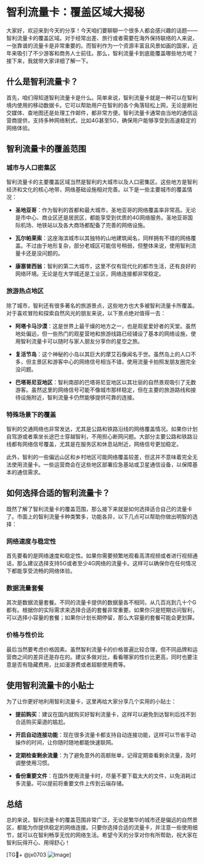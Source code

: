 # 智利流量卡：覆盖区域大揭秘

大家好，欢迎来到今天的分享！今天咱们要聊聊一个很多人都会感兴趣的话题——智利流量卡的覆盖区域。对于经常出差、旅行或者需要在海外保持联络的人来说，一张靠谱的流量卡是非常重要的。而智利作为一个资源丰富且风景如画的国家，近年来吸引了不少游客和商务人士前往。那么，智利流量卡到底能覆盖哪些地方呢？接下来，我就带大家详细了解一下。

## 什么是智利流量卡？

首先，咱们得知道智利流量卡是什么。简单来说，智利流量卡就是一种可以在智利境内使用的移动数据卡。它可以帮助用户在智利的各个角落轻松上网，无论是刷社交媒体、查地图还是处理工作邮件，都非常方便。智利流量卡通常由当地的通信运营商提供，支持多种网络制式，比如4G甚至5G，确保用户能够享受到高速稳定的网络体验。

## 智利流量卡的覆盖范围

### 城市与人口密集区

智利流量卡的主要覆盖区域当然是智利的大城市以及人口密集区。这些地方是智利经济和文化的核心地带，网络基础设施相对完善。以下是一些主要城市的覆盖情况：

- **圣地亚哥**：作为智利的首都和最大城市，圣地亚哥的网络覆盖率非常高。无论是市中心、商业区还是居民区，都能享受到优质的4G网络服务。圣地亚哥国际机场、地铁站以及各大商场都配备了完善的网络设施。
  
- **瓦尔帕莱索**：这座海滨城市以其独特的山地建筑闻名，同样拥有不错的网络覆盖。不过由于地形复杂，部分老城区可能信号稍弱，但整体来说，使用智利流量卡还是没问题的。

- **康塞普西翁**：智利的第二大城市，这里不仅有现代化的都市生活，还有良好的网络环境。无论是在大学城还是工业区，网络连接都非常稳定。

### 旅游热点地区

除了城市，智利还有很多著名的旅游景点，这些地方也大多被智利流量卡所覆盖。对于喜欢冒险和探索自然风光的朋友来说，以下景点绝对值得一去：

- **阿塔卡马沙漠**：这是世界上最干燥的地方之一，也是观星爱好者的天堂。虽然地处偏远，但一些热门的观星营地和旅游线路已经铺设了基本的网络设施，使用智利流量卡可以随时与家人朋友分享你的星空之旅。

- **复活节岛**：这个神秘的小岛以其巨大的摩艾石像闻名于世。虽然岛上的人口不多，但主景区和游客中心的网络信号相当不错，使用流量卡拍照发朋友圈完全没问题。

- **巴塔哥尼亚地区**：智利南部的巴塔哥尼亚地区以其壮丽的自然景观吸引了无数游客。虽然这里的网络信号可能不像城市那样稳定，但在主要的旅游路线和接待设施附近，智利流量卡仍然能够提供可靠的连接。

### 特殊场景下的覆盖

智利的交通网络也非常发达，尤其是公路和铁路沿线的网络覆盖情况。如果你计划自驾游或者乘坐长途巴士穿越智利，不用担心断网问题。大部分主要公路和铁路沿线都有网络信号覆盖，尤其是在服务区和休息站附近，网络信号更加稳定。

此外，智利的一些偏远山区和乡村地区可能网络覆盖较差，但这并不意味着完全无法使用流量卡。一些运营商会在这些地区部署应急基站或卫星通信设备，以保障基本的通信需求。

## 如何选择合适的智利流量卡？

既然了解了智利流量卡的覆盖范围，那么接下来就是如何选择适合自己的流量卡了。市面上的智利流量卡种类繁多，功能各异，以下几点可以帮助你做出明智的选择：

### 网络速度与稳定性

首先要看的是网络速度和稳定性。如果你需要频繁地观看高清视频或者进行视频通话，那么建议选择支持5G或者至少4G网络的流量卡。这样可以确保你在任何情况下都能享受流畅的网络体验。

### 数据流量套餐

其次是数据流量套餐。不同的流量卡提供的数据量各不相同，从几百兆到几十个G都有。根据你的实际需求来选择合适的套餐非常重要。如果你只是短期访问智利，可以选择小容量的套餐；如果你计划长期停留，那么大容量的套餐可能会更划算。

### 价格与性价比

最后当然要考虑价格因素。虽然智利流量卡的价格普遍比较合理，但不同品牌和运营商之间的差异还是存在的。建议多做对比，看看哪家的性价比更高，同时也要注意是否有隐藏费用，比如漫游费或者超额使用费等。

## 使用智利流量卡的小贴士

为了让你更好地利用智利流量卡，这里再给大家分享几个实用的小贴士：

- **提前购买**：建议在国内就购买好智利流量卡，这样可以避免到达智利后找不到合适购买渠道的尴尬。

- **开启自动连接功能**：现在很多流量卡都支持自动连接功能，这样可以节省手动操作的时间，让你随时随地都能快速联网。

- **定期检查剩余流量**：为了避免意外的高额账单，记得定期查看剩余流量，及时调整使用习惯。

- **备份重要文件**：在国外使用流量卡时，尽量不要下载太大的文件，以免消耗过多流量。可以提前将重要文件上传到云端存储。

## 总结

总的来说，智利流量卡的覆盖范围非常广泛，无论是繁华的城市还是偏远的自然景区，都能为你提供稳定的网络连接。只要你选择合适的流量卡，并注意一些使用细节，就可以在智利畅享无忧的网络生活。希望今天的分享对你有所帮助，祝大家在智利玩得开心、用得舒心！

[TG💪+ @jx0703 ![Image](https://github.com/user-attachments/assets/dbca1d08-cadb-493c-b0ec-ad6f7a83f270)]